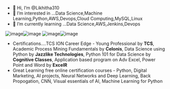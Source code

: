- 👋 Hi, I’m @Likhitha310
- 👀 I’m interested in ...Data Science,Machine Learning,Python,AWS,Devops,Cloud Computing,MySQL,Linux
- 🌱 I’m currently learning ...Data Science,AWS,Jenkins,Devops

![image](https://github.com/Likhitha310/Likhitha310/assets/133338541/1315bfe7-e634-44f7-b392-71cd9fcd54cb)![image](https://github.com/Likhitha310/Likhitha310/assets/133338541/f9330a1a-7933-4950-a439-41d3616a1624)
![image](https://github.com/Likhitha310/Likhitha310/assets/133338541/bd3b715f-47a6-4a12-b121-866d4b169d51)![image](https://github.com/Likhitha310/Likhitha310/assets/133338541/e53b6470-d61b-4a70-912c-fb47a67565f6)


- Certifications....TCS ION Career Edge - Young Professional by **TCS**, Academic Process Mining Fundamentals by **Celonis**, Data Science using Python by **Jazzlike Technologies**, Python 101 for Data Science by **Cognitive Classes**, Application based program on Adv Excel, Power Point and Word by **ExcelR**
- Great Learning free online certification courses - Python, Digital Marketing, AI projects, Neural Networks and Deep Learning, Back Propogation, CNN, Visual essentials of AI, Machine Learning for Python

